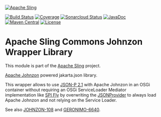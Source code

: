[![Apache Sling](https://sling.apache.org/res/logos/sling.png)](https://sling.apache.org)

&#32;[![Build Status](https://ci-builds.apache.org/job/Sling/job/modules/job/sling-org-apache-sling-commons-johnzon/job/master/badge/icon)](https://ci-builds.apache.org/job/Sling/job/modules/job/sling-org-apache-sling-commons-johnzon/job/master/)&#32;[![Coverage](https://sonarcloud.io/api/project_badges/measure?project=apache_sling-org-apache-sling-commons-johnzon&metric=coverage)](https://sonarcloud.io/dashboard?id=apache_sling-org-apache-sling-commons-johnzon)&#32;[![Sonarcloud Status](https://sonarcloud.io/api/project_badges/measure?project=apache_sling-org-apache-sling-commons-johnzon&metric=alert_status)](https://sonarcloud.io/dashboard?id=apache_sling-org-apache-sling-commons-johnzon)&#32;[![JavaDoc](https://www.javadoc.io/badge/org.apache.sling/org.apache.sling.commons.johnzon.svg)](https://www.javadoc.io/doc/org.apache.sling/org.apache.sling.commons.johnzon)&#32;[![Maven Central](https://maven-badges.herokuapp.com/maven-central/org.apache.sling/org.apache.sling.commons.johnzon/badge.svg)](https://search.maven.org/#search%7Cga%7C1%7Cg%3A%22org.apache.sling%22%20a%3A%22org.apache.sling.commons.johnzon%22) [![License](https://img.shields.io/badge/License-Apache%202.0-blue.svg)](https://www.apache.org/licenses/LICENSE-2.0)

# Apache Sling Commons Johnzon Wrapper Library

This module is part of the [Apache Sling](https://sling.apache.org) project.

[Apache Johnzon](https://johnzon.apache.org/) powered jakarta.json library.

This wrapper allows to use [JSON-P 2.1](https://jakartaee.github.io/jsonp-api/) with Apache Johnzon in an OSGi container without requiring an OSGi ServiceLoader Mediator implementation like [SPI Fly](https://aries.apache.org/modules/spi-fly.html) by overwriting the [JSONProvider](https://github.com/apache/sling-org-apache-sling-commons-johnzon/blob/master/src/main/java/javax/json/spi/JsonProvider.java) to always load Apache Johnzon and not relying on the Service Loader.

See also [JOHNZON-108](https://issues.apache.org/jira/browse/JOHNZON-108) and [GERONIMO-6640](https://issues.apache.org/jira/browse/GERONIMO-6560).
